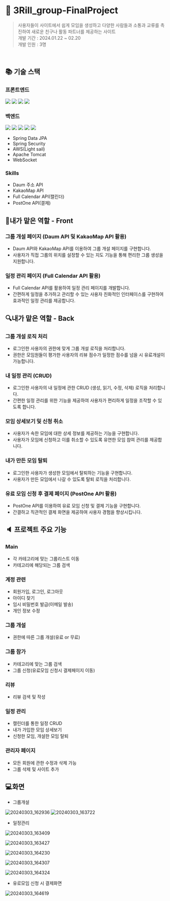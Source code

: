 # 📜 3Rill_group-FinalProject
> 사용자들이 사이트에서 쉽게 모임을 생성하고 다양한 사람들과 소통과 교류를 촉진하여 새로운 친구나 활동 파트너를 제공하는 사이트<br>개발 기간 : 2024.01.22 ~ 02.20
> <br>개발 인원 : 3명
<br>

## :books: 기술 스택
### 프론트엔드
  <img src="https://img.shields.io/badge/html5-E34F26?style=for-the-badge&logo=html5&logoColor=white">  <img src="https://img.shields.io/badge/css3-1572B6?style=for-the-badge&logo=css3&logoColor=white">
  <img src="https://img.shields.io/badge/javascript-F7DF1E?style=for-the-badge&logo=javascript&logoColor=white"> <img src="https://img.shields.io/badge/react-61DAFB?style=for-the-badge&logo=react&logoColor=black">

### 백엔드  
<img src="https://img.shields.io/badge/java-007396?style=for-the-badge&logo=java&logoColor=white"> <img src="https://img.shields.io/badge/Spring_Boot-6DB33F?style=for-the-badge&logo=spring-boot&logoColor=white"> <img src="https://img.shields.io/badge/oracle-F80000?style=for-the-badge&logo=oracle&logoColor=white">
<img src="https://img.shields.io/badge/node.js-339933?style=for-the-badge&logo=Node.js&logoColor=white"> <img src="https://img.shields.io/badge/Docker-2496ED?style=for-the-badge&logo=docker&logoColor=white">
- Spring Data JPA
- Spring Security
- AWS(Light sail)
- Apache Tomcat
- WebSocket

### Skills
- Daum 주소 API
- KakaoMap API
- Full Calendar API(캘린더)
- PostOne API(결제)
 
## 🔎내가 맡은 역할 - Front

### 그룹 개설 페이지 (Daum API 및 KakaoMap API 활용)

- Daum API와 KakaoMap API를 이용하여 그룹 개설 페이지를 구현합니다.
- 사용자가 직접 그룹의 위치를 설정할 수 있는 지도 기능을 통해 편리한 그룹 생성을 지원합니다.

### 일정 관리 페이지 (Full Calendar API 활용)

- Full Calendar API를 활용하여 일정 관리 페이지를 개발합니다.
- 간편하게 일정을 추가하고 관리할 수 있는 사용자 친화적인 인터페이스를 구현하여 효과적인 일정 관리를 제공합니다.


## 🔍내가 맡은 역할 - Back

### 그룹 개설 로직 처리

- 로그인한 사용자의 권한에 맞게 그룹 개설 로직을 처리합니다.
- 권한은 모임원들이 평가한 사용자의 리뷰 점수가 일정한 점수를 넘을 시 유료개설이 가능합니다.

### 내 일정 관리 (CRUD)

- 로그인한 사용자의 내 일정에 관한 CRUD (생성, 읽기, 수정, 삭제) 로직을 처리합니다.
- 간편한 일정 관리를 위한 기능을 제공하여 사용자가 편리하게 일정을 조작할 수 있도록 합니다.

### 모임 상세보기 및 신청 취소

- 사용자가 속한 모임에 대한 상세 정보를 제공하는 기능을 구현합니다.
- 사용자가 모임에 신청하고 이를 취소할 수 있도록 유연한 모임 참여 관리를 제공합니다.

### 내가 만든 모임 탈퇴

- 로그인한 사용자가 생성한 모임에서 탈퇴하는 기능을 구현합니다.
- 사용자가 만든 모임에서 나갈 수 있도록 탈퇴 로직을 처리합니다.

### 유료 모임 신청 후 결제 페이지 (PostOne API 활용)
- PostOne API를 이용하여 유료 모임 신청 및 결제 기능을 구현합니다.
- 간결하고 직관적인 결제 화면을 제공하여 사용자 경험을 향상시킵니다.



## :speaker: 프로젝트 주요 기능 

### Main
- 각 카테고리에 맞는 그룹리스트 이동
- 카테고리에 해당되는 그룹 검색
### 계정 관련
- 회원가입, 로그인, 로그아웃
- 아이디 찾기
- 임시 비밀번호 발급(이메일 발송)
- 개인 정보 수정
### 그룹 개설
- 권한에 따른 그룹 개설(유료 or 무료)
### 그룹 참가
- 카테고리에 맞는 그룹 검색
- 그룹 신청(유료모임 신청시 결제페이지 이동)
### 리뷰 
- 리뷰 검색 및 작성
### 일정 관리 
- 캘린더를 통한 일정 CRUD
- 내가 가입한 모임 상세보기
- 신청한 모임, 개설한 모임 탈퇴
### 관리자 페이지
- 모든 회원에 관한 수정과 삭제 가능
- 그룹 삭제 및 사이트 추가

## 💻화면
- 그룹개설<br>

![20240303_162936](https://github.com/alsrl2275/alsrl2275/assets/142866976/99e24c14-6bb8-4b94-829a-a8abccaf8132)
![20240303_163722](https://github.com/alsrl2275/alsrl2275/assets/142866976/4ddc9d7e-788f-4d1c-aaef-9ef768167182)<br>

- 일정관리<br>

![20240303_163409](https://github.com/alsrl2275/alsrl2275/assets/142866976/3552dc58-c310-4959-9937-92a034f19d68)<br>

![20240303_163427](https://github.com/alsrl2275/alsrl2275/assets/142866976/3927c3cf-e75c-4322-8f27-7664654331ae)<br>

![20240303_164230](https://github.com/alsrl2275/alsrl2275/assets/142866976/26110683-011d-4f18-9b65-aba945376ca5)<br>

![20240303_164307](https://github.com/alsrl2275/alsrl2275/assets/142866976/7994dd10-e34d-4aed-becc-74d942f1dff4)<br>

![20240303_164324](https://github.com/alsrl2275/alsrl2275/assets/142866976/2740c261-7839-4b78-913e-f99bfb7fc6f1)

- 유로모임 신청 시 결제화면 <br>

![20240303_164619](https://github.com/alsrl2275/alsrl2275/assets/142866976/ea011d62-484b-4d91-a35a-628eed49ef8e)



